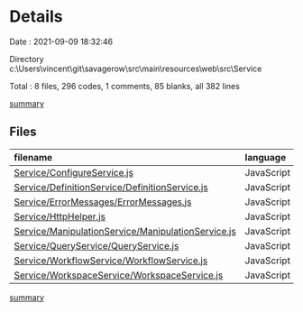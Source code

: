 # Details

Date : 2021-09-09 18:32:46

Directory c:\Users\vincent\git\savagerow\src\main\resources\web\src\Service

Total : 8 files,  296 codes, 1 comments, 85 blanks, all 382 lines

[summary](results.md)

## Files
| filename | language | code | comment | blank | total |
| :--- | :--- | ---: | ---: | ---: | ---: |
| [Service/ConfigureService.js](/Service/ConfigureService.js) | JavaScript | 22 | 0 | 11 | 33 |
| [Service/DefinitionService/DefinitionService.js](/Service/DefinitionService/DefinitionService.js) | JavaScript | 46 | 0 | 12 | 58 |
| [Service/ErrorMessages/ErrorMessages.js](/Service/ErrorMessages/ErrorMessages.js) | JavaScript | 11 | 0 | 2 | 13 |
| [Service/HttpHelper.js](/Service/HttpHelper.js) | JavaScript | 38 | 1 | 11 | 50 |
| [Service/ManipulationService/ManipulationService.js](/Service/ManipulationService/ManipulationService.js) | JavaScript | 54 | 0 | 13 | 67 |
| [Service/QueryService/QueryService.js](/Service/QueryService/QueryService.js) | JavaScript | 33 | 0 | 7 | 40 |
| [Service/WorkflowService/WorkflowService.js](/Service/WorkflowService/WorkflowService.js) | JavaScript | 69 | 0 | 23 | 92 |
| [Service/WorkspaceService/WorkspaceService.js](/Service/WorkspaceService/WorkspaceService.js) | JavaScript | 23 | 0 | 6 | 29 |

[summary](results.md)